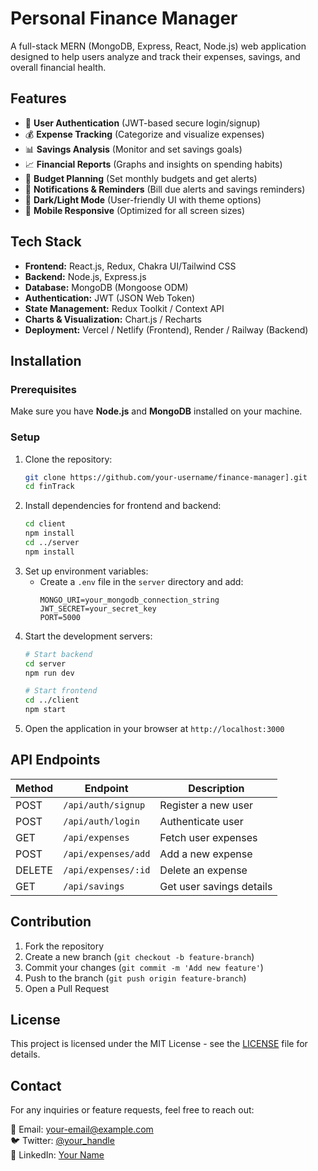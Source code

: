 # Personal Finance Manager

A full-stack MERN (MongoDB, Express, React, Node.js) web application designed to help users analyze and track their expenses, savings, and overall financial health.

## Features

- 🔹 **User Authentication** (JWT-based secure login/signup)
- 💰 **Expense Tracking** (Categorize and visualize expenses)
- 📊 **Savings Analysis** (Monitor and set savings goals)
- 📈 **Financial Reports** (Graphs and insights on spending habits)
- 📅 **Budget Planning** (Set monthly budgets and get alerts)
- 🔔 **Notifications & Reminders** (Bill due alerts and savings reminders)
- 🌙 **Dark/Light Mode** (User-friendly UI with theme options)
- 📲 **Mobile Responsive** (Optimized for all screen sizes)

## Tech Stack

- **Frontend:** React.js, Redux, Chakra UI/Tailwind CSS
- **Backend:** Node.js, Express.js
- **Database:** MongoDB (Mongoose ODM)
- **Authentication:** JWT (JSON Web Token)
- **State Management:** Redux Toolkit / Context API
- **Charts & Visualization:** Chart.js / Recharts
- **Deployment:** Vercel / Netlify (Frontend), Render / Railway (Backend)

## Installation

### Prerequisites
Make sure you have **Node.js** and **MongoDB** installed on your machine.

### Setup
1. Clone the repository:
   ```sh
   git clone https://github.com/your-username/finance-manager].git
   cd finTrack
   ```
2. Install dependencies for frontend and backend:
   ```sh
   cd client
   npm install
   cd ../server
   npm install
   ```
3. Set up environment variables:
   - Create a `.env` file in the `server` directory and add:
     ```env
     MONGO_URI=your_mongodb_connection_string
     JWT_SECRET=your_secret_key
     PORT=5000
     ```
4. Start the development servers:
   ```sh
   # Start backend
   cd server
   npm run dev
   
   # Start frontend
   cd ../client
   npm start
   ```
5. Open the application in your browser at `http://localhost:3000`

## API Endpoints

| Method | Endpoint          | Description               |
|--------|------------------|---------------------------|
| POST   | `/api/auth/signup`  | Register a new user       |
| POST   | `/api/auth/login`   | Authenticate user         |
| GET    | `/api/expenses`     | Fetch user expenses       |
| POST   | `/api/expenses/add` | Add a new expense         |
| DELETE | `/api/expenses/:id` | Delete an expense         |
| GET    | `/api/savings`      | Get user savings details  |

## Contribution

1. Fork the repository
2. Create a new branch (`git checkout -b feature-branch`)
3. Commit your changes (`git commit -m 'Add new feature'`)
4. Push to the branch (`git push origin feature-branch`)
5. Open a Pull Request

## License

This project is licensed under the MIT License - see the [LICENSE](LICENSE) file for details.

## Contact
For any inquiries or feature requests, feel free to reach out:

📧 Email: your-email@example.com  
🐦 Twitter: [@your_handle](https://twitter.com/your_handle)  
💼 LinkedIn: [Your Name](https://linkedin.com/in/yourprofile)


